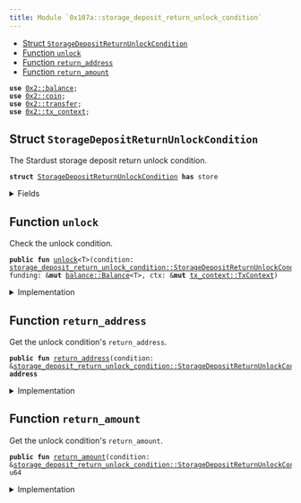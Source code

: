 ```yaml
---
title: Module `0x107a::storage_deposit_return_unlock_condition`
---
```




-  [Struct `StorageDepositReturnUnlockCondition`](#0x107a_storage_deposit_return_unlock_condition_StorageDepositReturnUnlockCondition)
-  [Function `unlock`](#0x107a_storage_deposit_return_unlock_condition_unlock)
-  [Function `return_address`](#0x107a_storage_deposit_return_unlock_condition_return_address)
-  [Function `return_amount`](#0x107a_storage_deposit_return_unlock_condition_return_amount)


<pre><code><b>use</b> <a href="../iota-framework/balance.md#0x2_balance">0x2::balance</a>;
<b>use</b> <a href="../iota-framework/coin.md#0x2_coin">0x2::coin</a>;
<b>use</b> <a href="../iota-framework/transfer.md#0x2_transfer">0x2::transfer</a>;
<b>use</b> <a href="../iota-framework/tx_context.md#0x2_tx_context">0x2::tx_context</a>;
</code></pre>



<a name="0x107a_storage_deposit_return_unlock_condition_StorageDepositReturnUnlockCondition"></a>

## Struct `StorageDepositReturnUnlockCondition`

The Stardust storage deposit return unlock condition.


<pre><code><b>struct</b> <a href="storage_deposit_return_unlock_condition.md#0x107a_storage_deposit_return_unlock_condition_StorageDepositReturnUnlockCondition">StorageDepositReturnUnlockCondition</a> <b>has</b> store
</code></pre>



<details>
<summary>Fields</summary>


<dl>
<dt>
<code>return_address: <b>address</b></code>
</dt>
<dd>
 The address to which the consuming transaction should deposit the amount defined in Return Amount.
</dd>
<dt>
<code>return_amount: u64</code>
</dt>
<dd>
 The amount of IOTA coins the consuming transaction should deposit to the address defined in Return Address.
</dd>
</dl>


</details>

<a name="0x107a_storage_deposit_return_unlock_condition_unlock"></a>

## Function `unlock`

Check the unlock condition.


<pre><code><b>public</b> <b>fun</b> <a href="storage_deposit_return_unlock_condition.md#0x107a_storage_deposit_return_unlock_condition_unlock">unlock</a>&lt;T&gt;(condition: <a href="storage_deposit_return_unlock_condition.md#0x107a_storage_deposit_return_unlock_condition_StorageDepositReturnUnlockCondition">storage_deposit_return_unlock_condition::StorageDepositReturnUnlockCondition</a>, funding: &<b>mut</b> <a href="../iota-framework/balance.md#0x2_balance_Balance">balance::Balance</a>&lt;T&gt;, ctx: &<b>mut</b> <a href="../iota-framework/tx_context.md#0x2_tx_context_TxContext">tx_context::TxContext</a>)
</code></pre>



<details>
<summary>Implementation</summary>


<pre><code><b>public</b> <b>fun</b> <a href="storage_deposit_return_unlock_condition.md#0x107a_storage_deposit_return_unlock_condition_unlock">unlock</a>&lt;T&gt;(condition: <a href="storage_deposit_return_unlock_condition.md#0x107a_storage_deposit_return_unlock_condition_StorageDepositReturnUnlockCondition">StorageDepositReturnUnlockCondition</a>, funding: &<b>mut</b> Balance&lt;T&gt;, ctx: &<b>mut</b> TxContext) {
    // Aborts <b>if</b> `funding` is not enough.
    <b>let</b> return_balance = funding.split(condition.<a href="storage_deposit_return_unlock_condition.md#0x107a_storage_deposit_return_unlock_condition_return_amount">return_amount</a>());

    // Recipient will need <b>to</b> <a href="../iota-framework/transfer.md#0x2_transfer">transfer</a> the <a href="../iota-framework/coin.md#0x2_coin">coin</a> <b>to</b> a normal ed25519 <b>address</b> instead of legacy.
    public_transfer(from_balance(return_balance, ctx), condition.<a href="storage_deposit_return_unlock_condition.md#0x107a_storage_deposit_return_unlock_condition_return_address">return_address</a>());

    <b>let</b> <a href="storage_deposit_return_unlock_condition.md#0x107a_storage_deposit_return_unlock_condition_StorageDepositReturnUnlockCondition">StorageDepositReturnUnlockCondition</a> {
        return_address: _,
        return_amount: _,
    } = condition;
}
</code></pre>



</details>

<a name="0x107a_storage_deposit_return_unlock_condition_return_address"></a>

## Function `return_address`

Get the unlock condition's <code>return_address</code>.


<pre><code><b>public</b> <b>fun</b> <a href="storage_deposit_return_unlock_condition.md#0x107a_storage_deposit_return_unlock_condition_return_address">return_address</a>(condition: &<a href="storage_deposit_return_unlock_condition.md#0x107a_storage_deposit_return_unlock_condition_StorageDepositReturnUnlockCondition">storage_deposit_return_unlock_condition::StorageDepositReturnUnlockCondition</a>): <b>address</b>
</code></pre>



<details>
<summary>Implementation</summary>


<pre><code><b>public</b> <b>fun</b> <a href="storage_deposit_return_unlock_condition.md#0x107a_storage_deposit_return_unlock_condition_return_address">return_address</a>(condition: &<a href="storage_deposit_return_unlock_condition.md#0x107a_storage_deposit_return_unlock_condition_StorageDepositReturnUnlockCondition">StorageDepositReturnUnlockCondition</a>): <b>address</b> {
    condition.return_address
}
</code></pre>



</details>

<a name="0x107a_storage_deposit_return_unlock_condition_return_amount"></a>

## Function `return_amount`

Get the unlock condition's <code>return_amount</code>.


<pre><code><b>public</b> <b>fun</b> <a href="storage_deposit_return_unlock_condition.md#0x107a_storage_deposit_return_unlock_condition_return_amount">return_amount</a>(condition: &<a href="storage_deposit_return_unlock_condition.md#0x107a_storage_deposit_return_unlock_condition_StorageDepositReturnUnlockCondition">storage_deposit_return_unlock_condition::StorageDepositReturnUnlockCondition</a>): u64
</code></pre>



<details>
<summary>Implementation</summary>


<pre><code><b>public</b> <b>fun</b> <a href="storage_deposit_return_unlock_condition.md#0x107a_storage_deposit_return_unlock_condition_return_amount">return_amount</a>(condition: &<a href="storage_deposit_return_unlock_condition.md#0x107a_storage_deposit_return_unlock_condition_StorageDepositReturnUnlockCondition">StorageDepositReturnUnlockCondition</a>): u64 {
    condition.return_amount
}
</code></pre>



</details>
